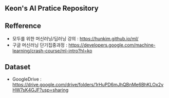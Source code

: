 Keon's AI Pratice Repository
----------------------------

Refference
-------
* 모두를 위한 머신러닝/딥러닝 강의 : https://hunkim.github.io/ml/
* 구글 머신러닝 단기집중과정 : https://developers.google.com/machine-learning/crash-course/ml-intro?hl=ko

Dataset
-------
* GoogleDrive : https://drive.google.com/drive/folders/1rHuPD6mJhQBnMe6BhKLOx2vHW7sK4GJF?usp=sharing
